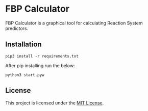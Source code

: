 # FBP Calculator
FBP Calculator is a graphical tool for calculating Reaction System predictors.

## Installation
```
pip3 install -r requirements.txt
```

After pip installing run the below:
```
python3 start.pyw
```

## License
This project is licensed under the [MIT License](https://github.com/deselmo/FBP-Calculator/blob/master/LICENSE).